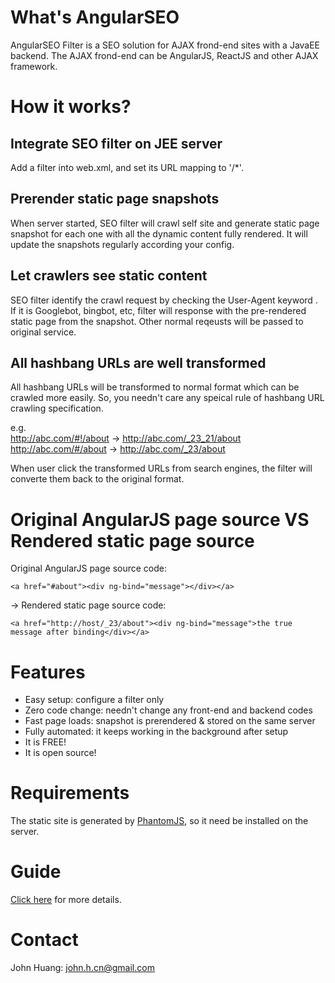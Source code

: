 # What's AngularSEO

AngularSEO Filter is a SEO solution for AJAX frond-end sites with a JavaEE backend. The AJAX frond-end can be AngularJS, ReactJS and other AJAX framework.

# How it works?

## Integrate SEO filter on JEE server
Add a filter into web.xml, and set its URL mapping to '/*'.

## Prerender static page snapshots
When server started, SEO filter will crawl self site and generate static page snapshot for each one with all the dynamic content fully rendered. It will update the snapshots regularly according your config.

## Let crawlers see static content
SEO filter identify the crawl request by checking the User-Agent keyword . If it is Googlebot, bingbot, etc, filter will response with the pre-rendered static page from the snapshot. Other normal reqeusts will be passed to original service.

## All hashbang URLs are well transformed
All hashbang URLs will be transformed to normal format which can be crawled more easily. So, you needn't care any speical rule of hashbang URL crawling specification.

e.g.<br>
http://abc.com/#!/about -> http://abc.com/_23_21/about<br>
http://abc.com/#/about -> http://abc.com/_23/about<br>

When user click the transformed URLs from search engines, the filter will converte them back to the original format.

# Original AngularJS page source VS Rendered static page source

Original AngularJS page source code:
```
<a href="#about"><div ng-bind="message"></div></a>
```
->
Rendered static page source code:
```
<a href="http://host/_23/about"><div ng-bind="message">the true message after binding</div></a>
```
# Features

* Easy setup: configure a filter only
* Zero code change: needn't change any front-end and backend codes
* Fast page loads: snapshot is prerendered & stored on the same server
* Fully automated: it keeps working in the background after setup
* It is FREE!
* It is open source!

# Requirements

The static site is generated by [PhantomJS](http://phantomjs.org/), so it need be installed on the server. 

# Guide

[Click here](https://github.com/johnhuang-cn/AngularSEO/wiki) for more details.

# Contact

John Huang: john.h.cn@gmail.com
